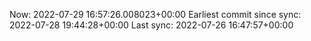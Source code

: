 Now: 2022-07-29 16:57:26.008023+00:00 Earliest commit since sync: 2022-07-28 19:44:28+00:00 Last sync: 2022-07-26 16:47:57+00:00
